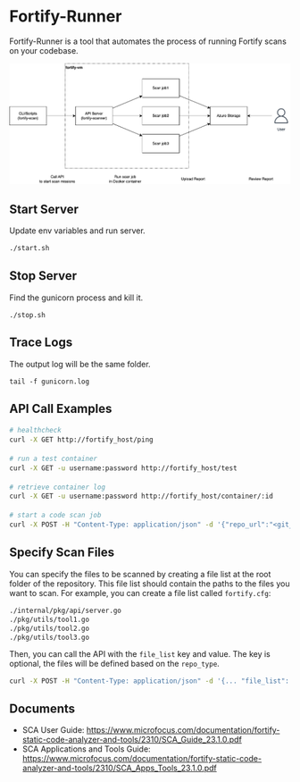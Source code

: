 # Fortify-Runner

Fortify-Runner is a tool that automates the process of running Fortify scans on your codebase.

![diagram](fortify_scan.drawio.png)

## Start Server

Update env variables and run server.

```bash
./start.sh
```

## Stop Server

Find the gunicorn process and kill it.

```
./stop.sh
```

## Trace Logs

The output log will be the same folder.

```
tail -f gunicorn.log
```

## API Call Examples

```bash
# healthcheck
curl -X GET http://fortify_host/ping

# run a test container
curl -X GET -u username:password http://fortify_host/test

# retrieve container log
curl -X GET -u username:password http://fortify_host/container/:id

# start a code scan job
curl -X POST -H "Content-Type: application/json" -d '{"repo_url":"<git_ssh_url>", "repo_name": "<git_repo_name>", "repo_type": "<python,golang,javascript>", "file_list": "<file_name>", "branch": "develop", "bypass_text": "Key Management: Hardcoded Encryption Key\nPassword Management: Hardcoded Password\n"}' -u username:password http://fortify_host/scan
```

## Specify Scan Files

You can specify the files to be scanned by creating a file list at the root folder of the repository. This file list should contain the paths to the files you want to scan. For example, you can create a file list called `fortify.cfg`:

```
./internal/pkg/api/server.go
./pkg/utils/tool1.go
./pkg/utils/tool2.go
./pkg/utils/tool3.go
```

Then, you can call the API with the `file_list` key and value. The key is optional, the files will be defined based on the `repo_type`.

```bash
curl -X POST -H "Content-Type: application/json" -d '{... "file_list": "fortify.cfg",...}' -u username:password http://fortify_host/scan
```

## Documents

- SCA User Guide: https://www.microfocus.com/documentation/fortify-static-code-analyzer-and-tools/2310/SCA_Guide_23.1.0.pdf
- SCA Applications and Tools Guide: https://www.microfocus.com/documentation/fortify-static-code-analyzer-and-tools/2310/SCA_Apps_Tools_23.1.0.pdf
